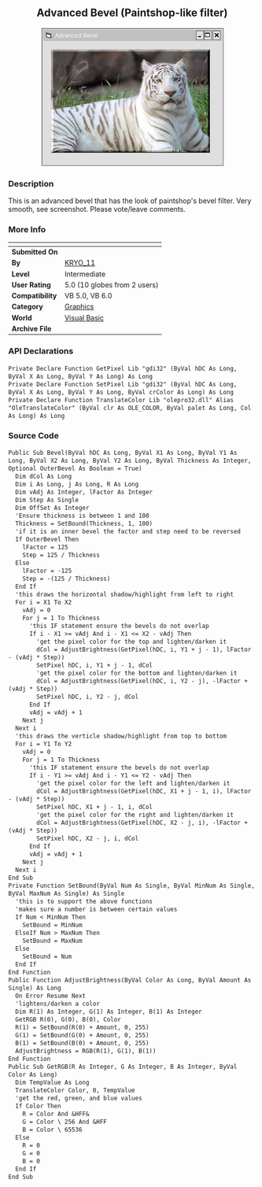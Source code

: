 ﻿<div align="center">

## Advanced Bevel \(Paintshop\-like filter\)

<img src="PIC2004691917392469.JPG">
</div>

### Description

This is an advanced bevel that has the look of paintshop's bevel filter. Very smooth, see screenshot. Please vote/leave comments.
 
### More Info
 


<span>             |<span>
---                |---
**Submitted On**   |
**By**             |[KRYO\_11](https://github.com/Planet-Source-Code/PSCIndex/blob/master/ByAuthor/kryo-11.md)
**Level**          |Intermediate
**User Rating**    |5.0 (10 globes from 2 users)
**Compatibility**  |VB 5\.0, VB 6\.0
**Category**       |[Graphics](https://github.com/Planet-Source-Code/PSCIndex/blob/master/ByCategory/graphics__1-46.md)
**World**          |[Visual Basic](https://github.com/Planet-Source-Code/PSCIndex/blob/master/ByWorld/visual-basic.md)
**Archive File**   |[](https://github.com/Planet-Source-Code/kryo-11-advanced-bevel-paintshop-like-filter__1-54285/archive/master.zip)

### API Declarations

```
Private Declare Function GetPixel Lib "gdi32" (ByVal hDC As Long, ByVal X As Long, ByVal Y As Long) As Long
Private Declare Function SetPixel Lib "gdi32" (ByVal hDC As Long, ByVal X As Long, ByVal Y As Long, ByVal crColor As Long) As Long
Private Declare Function TranslateColor Lib "olepro32.dll" Alias "OleTranslateColor" (ByVal clr As OLE_COLOR, ByVal palet As Long, Col As Long) As Long
```


### Source Code

```
Public Sub Bevel(ByVal hDC As Long, ByVal X1 As Long, ByVal Y1 As Long, ByVal X2 As Long, ByVal Y2 As Long, ByVal Thickness As Integer, Optional OuterBevel As Boolean = True)
  Dim dCol As Long
  Dim i As Long, j As Long, R As Long
  Dim vAdj As Integer, lFactor As Integer
  Dim Step As Single
  Dim OffSet As Integer
  'Ensure thickness is between 1 and 100
  Thickness = SetBound(Thickness, 1, 100)
  'if it is an inner bevel the factor and step need to be reversed
  If OuterBevel Then
    lFactor = 125
    Step = 125 / Thickness
  Else
    lFactor = -125
    Step = -(125 / Thickness)
  End If
  'this draws the horizontal shadow/highlight from left to right
  For i = X1 To X2
    vAdj = 0
    For j = 1 To Thickness
      'this IF statement ensure the bevels do not overlap
      If i - X1 >= vAdj And i - X1 <= X2 - vAdj Then
        'get the pixel color for the top and lighten/darken it
        dCol = AdjustBrightness(GetPixel(hDC, i, Y1 + j - 1), lFactor - (vAdj * Step))
        SetPixel hDC, i, Y1 + j - 1, dCol
        'get the pixel color for the bottom and lighten/darken it
        dCol = AdjustBrightness(GetPixel(hDC, i, Y2 - j), -lFactor + (vAdj * Step))
        SetPixel hDC, i, Y2 - j, dCol
      End If
      vAdj = vAdj + 1
    Next j
  Next i
  'this draws the verticle shadow/highlight from top to bottom
  For i = Y1 To Y2
    vAdj = 0
    For j = 1 To Thickness
      'this IF statement ensure the bevels do not overlap
      If i - Y1 >= vAdj And i - Y1 <= Y2 - vAdj Then
        'get the pixel color for the left and lighten/darken it
        dCol = AdjustBrightness(GetPixel(hDC, X1 + j - 1, i), lFactor - (vAdj * Step))
        SetPixel hDC, X1 + j - 1, i, dCol
        'get the pixel color for the right and lighten/darken it
        dCol = AdjustBrightness(GetPixel(hDC, X2 - j, i), -lFactor + (vAdj * Step))
        SetPixel hDC, X2 - j, i, dCol
      End If
      vAdj = vAdj + 1
    Next j
  Next i
End Sub
Private Function SetBound(ByVal Num As Single, ByVal MinNum As Single, ByVal MaxNum As Single) As Single
  'this is to support the above functions
  'makes sure a number is between certain values
  If Num < MinNum Then
    SetBound = MinNum
  ElseIf Num > MaxNum Then
    SetBound = MaxNum
  Else
    SetBound = Num
  End If
End Function
Public Function AdjustBrightness(ByVal Color As Long, ByVal Amount As Single) As Long
  On Error Resume Next
  'lightens/darken a color
  Dim R(1) As Integer, G(1) As Integer, B(1) As Integer
  GetRGB R(0), G(0), B(0), Color
  R(1) = SetBound(R(0) + Amount, 0, 255)
  G(1) = SetBound(G(0) + Amount, 0, 255)
  B(1) = SetBound(B(0) + Amount, 0, 255)
  AdjustBrightness = RGB(R(1), G(1), B(1))
End Function
Public Sub GetRGB(R As Integer, G As Integer, B As Integer, ByVal Color As Long)
  Dim TempValue As Long
  TranslateColor Color, 0, TempValue
  'get the red, green, and blue values
  If Color Then
    R = Color And &HFF&
    G = Color \ 256 And &HFF
    B = Color \ 65536
  Else
    R = 0
    G = 0
    B = 0
  End If
End Sub
```

